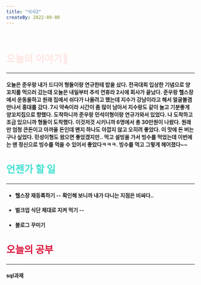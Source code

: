 ```yaml
---
title: "식사2"
createBy: 2022-09-08
---
```



<br>

<h2 style="font-size:26px; color:#ffe4e1 ">오늘의 이야기🧧</h2>

--- 
#### 오늘은 준우랑 내가 드디어 형들이랑 연규한테 밥을 샀다. 전국대회 입상한 기념으로 양꼬치를 먹으러 갔는데 오늘은 내일부터 추석 연휴라 2시에 회사가 끝났다. 준우랑 헬스장에서 운동을하고 원래 집에서 쉬다가 나올려고 했는데 지수가 강남이라고 해서 얼굴볼겸 만나서 홍대를 갔다. 7시 약속이라 시간이 좀 많이 남아서 지수랑도 같이 놀고 기분좋게 양꼬치집으로 향했다. 도착하니까 준우랑 민석이형이랑 연규가와서 있었다. 나 도착하고 조금 있으니까 형들이 도착했다. 이것저것 시키니까 6명에서 총 30만원이 나왔다. 원래만 엄청 큰돈이고 아까울 돈인데 왠지 하나도 아깝지 않고 오히려 좋았다. 이 맛에 돈 버는구나 싶었다. 민성이형도 왔으면 좋았겠지만.. 먹고 설빙을 가서 빙수를 먹었는데 이번에는 맨 정신으로 빙수를 먹을 수 있어서 좋았다ㅋㅋㅋ. 빙수를 먹고 그렇게 헤어졌다~~
<!-- 처음 서울로 전학 왔을 때 나는 적응을 도시라는 괴리감 때문인지 아님 내가 전학 첫 날부터 맨 뒤에서 폰 하고 자고 그래서 인지 모르겠지만 적응을 잘 못했다. 대충 그렇게 시간이 계속 흘렀고 밥 먹을 친구도 없어서 밥도 안먹고 쉬는 시간에는 업드려 있고 수업시간에도 업드려 있었다. 가족들도 많이 걱정했다. 옛날에는 맨날 친구들이랑 놀러다니고 집에오면 싱글벙글 웃던 얘가 집에 와서는 맨날 울상이고 그때 아빠가 내가 집에만 박혀 있으니까 휴가쓰고 맨날 나 데리고 서울 구경 시켜준다고 돌아다니고 놀러다니고 그때마다 아빠가 아들이랑 놀러다녀서 좋다고 했다. 지금 생각하면 너무 감사하고 존경스럽다. 아빠 말대로 시간이 지나니까 반 친구들이랑 조금씩 친해졌다.  -->



<h2 style="font-size:26px; color:#40e0d0   ">언젠가 할 일</h2>

---
- #### 헬스장 재등록하기 -- 확인해 보니까 내가 다니는 지점은 비싸다..
- #### 벌크업 식단 제대로 지켜 먹기 -- 
- #### 블로그 꾸미기

<h2 style="font-size:26px; color:#dc143c ">오늘의 공부</h2>


---

#### sql과제
#### 

